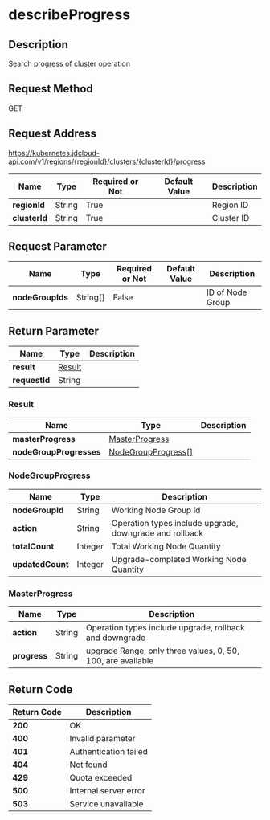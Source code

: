 # describeProgress


## Description
Search progress of cluster operation

## Request Method
GET

## Request Address
https://kubernetes.jdcloud-api.com/v1/regions/{regionId}/clusters/{clusterId}/progress

|Name|Type|Required or Not|Default Value|Description|
|---|---|---|---|---|
|**regionId**|String|True| |Region ID|
|**clusterId**|String|True| |Cluster ID|

## Request Parameter
|Name|Type|Required or Not|Default Value|Description|
|---|---|---|---|---|
|**nodeGroupIds**|String[]|False| |ID of Node Group|


## Return Parameter
|Name|Type|Description|
|---|---|---|
|**result**|[Result](describeprogress#result)| |
|**requestId**|String| |

### <div id="result">Result</div>
|Name|Type|Description|
|---|---|---|
|**masterProgress**|[MasterProgress](describeprogress#masterprogress)| |
|**nodeGroupProgresses**|[NodeGroupProgress[]](describeprogress#nodegroupprogress)| |
### <div id="nodegroupprogress">NodeGroupProgress</div>
|Name|Type|Description|
|---|---|---|
|**nodeGroupId**|String|Working Node Group id|
|**action**|String|Operation types include upgrade, downgrade and rollback|
|**totalCount**|Integer|Total Working Node Quantity|
|**updatedCount**|Integer|Upgrade-completed Working Node Quantity|
### <div id="masterprogress">MasterProgress</div>
|Name|Type|Description|
|---|---|---|
|**action**|String|Operation types include upgrade, rollback and downgrade|
|**progress**|String|upgrade Range, only three values, 0, 50, 100, are available|

## Return Code
|Return Code|Description|
|---|---|
|**200**|OK|
|**400**|Invalid parameter|
|**401**|Authentication failed|
|**404**|Not found|
|**429**|Quota exceeded|
|**500**|Internal server error|
|**503**|Service unavailable|

